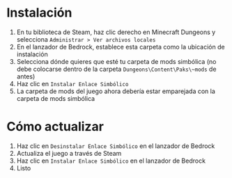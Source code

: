 ﻿# Instalación
1. En tu biblioteca de Steam, haz clic derecho en Minecraft Dungeons y selecciona `Administrar > Ver archivos locales`
2. En el lanzador de Bedrock, establece esta carpeta como la ubicación de instalación
3. Selecciona dónde quieres que esté tu carpeta de mods simbólica (no debe colocarse dentro de la carpeta `Dungeons\Content\Paks\~mods` de antes)
4. Haz clic en `Instalar Enlace Simbólico`
5. La carpeta de mods del juego ahora debería estar emparejada con la carpeta de mods simbólica

# Cómo actualizar
1. Haz clic en `Desinstalar Enlace Simbólico` en el lanzador de Bedrock
2. Actualiza el juego a través de Steam
3. Haz clic en `Instalar Enlace Simbólico` en el lanzador de Bedrock
4. Listo